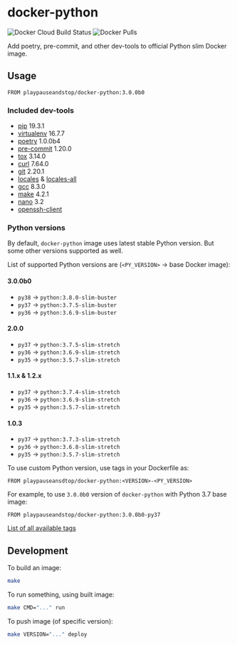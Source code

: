 # docker-python

![Docker Cloud Build Status](https://img.shields.io/docker/cloud/build/playpauseandstop/docker-python.svg)
![Docker Pulls](https://img.shields.io/docker/pulls/playpauseandstop/docker-python.svg)

Add poetry, pre-commit, and other dev-tools to official Python slim Docker
image.

## Usage

```
FROM playpauseandstop/docker-python:3.0.0b0
```

### Included dev-tools

- [pip](https://pip.pypa.io) 19.3.1
- [virtualenv](https://virtualenv.pypa.io) 16.7.7
- [poetry](https://poetry.eustace.io) 1.0.0b4
- [pre-commit](https://pre-commit.com) 1.20.0
- [tox](https://tox.readthedocs.io/) 3.14.0
- [curl](https://curl.haxx.se) 7.64.0
- [git](https://git-scm.com) 2.20.1
- [locales](https://packages.debian.org/stretch/locales) &
  [locales-all](https://packages.debian.org/stretch/locales-all)
- [gcc](https://gcc.gnu.org) 8.3.0
- [make](https://www.gnu.org/software/make) 4.2.1
- [nano](https://www.nano-editor.org) 3.2
- [openssh-client](https://packages.debian.org/stretch/openssh-client)

### Python versions

By default, `docker-python` image uses latest stable Python version. But some
other versions supported as well.

List of supported Python versions are (`<PY_VERSION>` -> base Docker image):

#### 3.0.0b0

- `py38` -> `python:3.8.0-slim-buster`
- `py37` -> `python:3.7.5-slim-buster`
- `py36` -> `python:3.6.9-slim-buster`

#### 2.0.0

- `py37` -> `python:3.7.5-slim-stretch`
- `py36` -> `python:3.6.9-slim-stretch`
- `py35` -> `python:3.5.7-slim-stretch`

#### 1.1.x & 1.2.x

- `py37` -> `python:3.7.4-slim-stretch`
- `py36` -> `python:3.6.9-slim-stretch`
- `py35` -> `python:3.5.7-slim-stretch`

#### 1.0.3

- `py37` -> `python:3.7.3-slim-stretch`
- `py36` -> `python:3.6.8-slim-stretch`
- `py35` -> `python:3.5.7-slim-stretch`

To use custom Python version, use tags in your Dockerfile as:

```
FROM playpauseansdtop/docker-python:<VERSION>-<PY_VERSION>
```

For example, to use `3.0.0b0` version of `docker-python` with Python 3.7 base
image:

```
FROM playpauseandstop/docker-python:3.0.0b0-py37
```

[List of all available tags](https://hub.docker.com/r/playpauseandstop/docker-python/tags)

## Development

To build an image:

```bash
make
```

To run something, using built image:

```bash
make CMD="..." run
```

To push image (of specific version):

```bash
make VERSION="..." deploy
```
